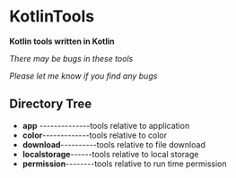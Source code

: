 # KotlinTools
**Kotlin tools written in Kotlin**

*There may be bugs in these tools*

*Please let me know if you find any bugs*



## Directory Tree

- **app** --------------tools relative to application
- **color**-------------tools relative to color
- **download**----------tools relative to file download
- **localstorage**------tools relative to local storage
- **permission**--------tools relative to run time permission
